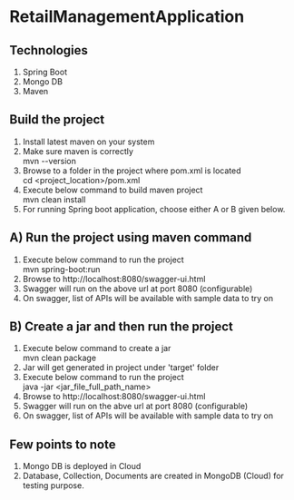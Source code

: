 # RetailManagementApplication

## Technologies
1. Spring Boot 
2. Mongo DB
3. Maven 

## Build the project

1. Install latest maven on your system
2. Make sure maven is correctly <br>
   mvn --version
3. Browse to a folder in the project where pom.xml is located <br>
   cd <project_location>/pom.xml
4. Execute below command to build maven project <br>
   mvn clean install
5. For running Spring boot application, choose either A or B given below.
   
## A) Run the project using maven command

1. Execute below command to run the project <br>
   mvn spring-boot:run
2. Browse to http://localhost:8080/swagger-ui.html
3. Swagger will run on the above url at port 8080 (configurable)
4. On swagger, list of APIs will be available with sample data to try on

## B) Create a jar and then run the project 

1. Execute below command to create a jar <br>
   mvn clean package
2. Jar will get generated in project under 'target' folder
3. Execute below command to run the project <br>
   java -jar <jar_file_full_path_name>
4. Browse to http://localhost:8080/swagger-ui.html
5. Swagger will run on the abve url at port 8080 (configurable)
6. On swagger, list of APIs will be available with sample data to try on

## Few points to note 

1. Mongo DB is deployed in Cloud
2. Database, Collection, Documents are created in MongoDB (Cloud) for testing purpose.

